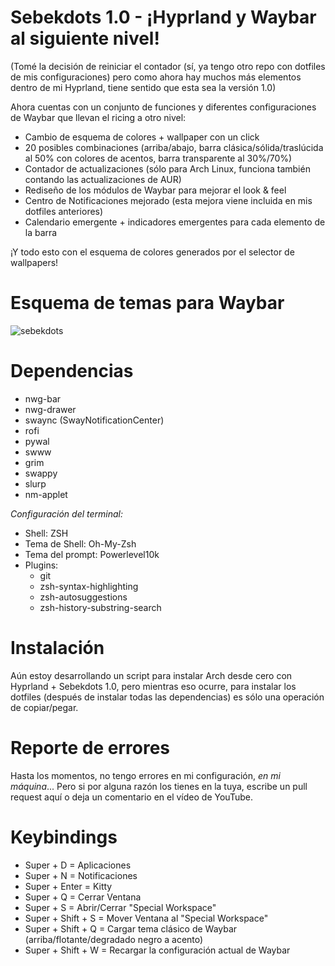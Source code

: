 # Sebekdots 1.0 - ¡Hyprland y Waybar al siguiente nivel!

(Tomé la decisión de reiniciar el contador (sí, ya tengo otro repo con dotfiles de mis configuraciones) pero como ahora hay muchos más elementos dentro de mi Hyprland, tiene sentido que esta sea la versión 1.0)

Ahora cuentas con un conjunto de funciones y diferentes configuraciones de Waybar que llevan el ricing a otro nivel:
- Cambio de esquema de colores + wallpaper con un click
- 20 posibles combinaciones (arriba/abajo, barra clásica/sólida/traslúcida al 50% con colores de acentos, barra transparente al 30%/70%)
- Contador de actualizaciones (sólo para Arch Linux, funciona también contando las actualizaciones de AUR)
- Rediseño de los módulos de Waybar para mejorar el look & feel
- Centro de Notificaciones mejorado (esta mejora viene incluida en mis dotfiles anteriores)
- Calendario emergente + indicadores emergentes para cada elemento de la barra

¡Y todo esto con el esquema de colores generados por el selector de wallpapers!

# Esquema de temas para Waybar

![sebekdots](https://github.com/andrewsebek/sebekdots/assets/121652305/b1931a97-48a3-4635-9abf-3c379aa6e408)

# Dependencias 

- nwg-bar
- nwg-drawer
- swaync (SwayNotificationCenter)
- rofi
- pywal
- swww
- grim
- swappy
- slurp
- nm-applet

*Configuración del terminal:*

- Shell: ZSH
- Tema de Shell: Oh-My-Zsh
- Tema del prompt: Powerlevel10k
- Plugins:
  - git
  - zsh-syntax-highlighting
  - zsh-autosuggestions
  - zsh-history-substring-search 

# Instalación

Aún estoy desarrollando un script para instalar Arch desde cero con Hyprland + Sebekdots 1.0, pero mientras eso ocurre, para instalar los dotfiles (después de instalar todas las dependencias) es sólo una operación de copiar/pegar.

# Reporte de errores

Hasta los momentos, no tengo errores en mi configuración, _en mi máquina_... Pero si por alguna razón los tienes en la tuya, escribe un pull request aquí o deja un comentario en el vídeo de YouTube.

# Keybindings

- Super + D = Aplicaciones
- Super + N = Notificaciones
- Super + Enter = Kitty
- Super + Q = Cerrar Ventana
- Super + S = Abrir/Cerrar "Special Workspace"
- Super + Shift + S = Mover Ventana al "Special Workspace"
- Super + Shift + Q = Cargar tema clásico de Waybar (arriba/flotante/degradado negro a acento)
- Super + Shift + W = Recargar la configuración actual de Waybar




